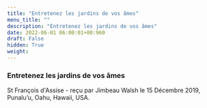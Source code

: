 ```yaml
---
title: "Entretenez les jardins de vos âmes"
menu_title: ""
description: "Entretenez les jardins de vos âmes"
date: 2022-06-01 06:00:01+00:960
draft: False
hidden: True
weight:
---
```

### Entretenez les jardins de vos âmes

St François d'Assise - reçu par Jimbeau Walsh le 15 Décembre 2019, Punalu’u, Oahu, Hawaii, USA.



